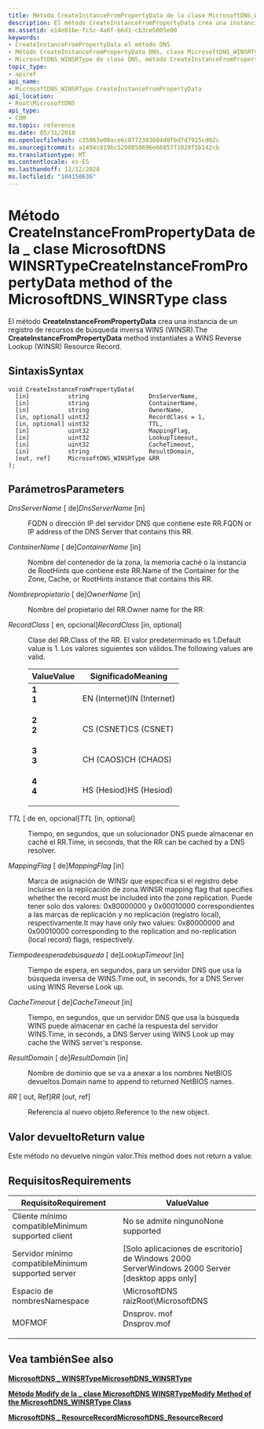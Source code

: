 ```yaml
---
title: Método CreateInstanceFromPropertyData de la clase MicrosoftDNS_WINSRType
description: El método CreateInstanceFromPropertyData crea una instancia de un registro de recursos de búsqueda inversa WINS (WINSr).
ms.assetid: e14e81be-fc5c-4a6f-b6d1-cb3ce5005e00
keywords:
- CreateInstanceFromPropertyData el método DNS
- Método CreateInstanceFromPropertyData DNS, clase MicrosoftDNS_WINSRType
- MicrosoftDNS_WINSRType de clase DNS, método CreateInstanceFromPropertyData
topic_type:
- apiref
api_name:
- MicrosoftDNS_WINSRType.CreateInstanceFromPropertyData
api_location:
- Root\MicrosoftDNS
api_type:
- COM
ms.topic: reference
ms.date: 05/31/2018
ms.openlocfilehash: c35863e00ace6c0772383604d0fbdfd7915cd02c
ms.sourcegitcommit: a1494c819bc5200050696e66057f1020f5b142cb
ms.translationtype: MT
ms.contentlocale: es-ES
ms.lasthandoff: 12/12/2020
ms.locfileid: "104150636"
---
```

# <a name="createinstancefrompropertydata-method-of-the-microsoftdns_winsrtype-class"></a><span data-ttu-id="b4f67-106">Método CreateInstanceFromPropertyData de la \_ clase MicrosoftDNS WINSRType</span><span class="sxs-lookup"><span data-stu-id="b4f67-106">CreateInstanceFromPropertyData method of the MicrosoftDNS\_WINSRType class</span></span>

<span data-ttu-id="b4f67-107">El método **CreateInstanceFromPropertyData** crea una instancia de un registro de recursos de búsqueda inversa WINS (WINSR).</span><span class="sxs-lookup"><span data-stu-id="b4f67-107">The **CreateInstanceFromPropertyData** method instantiates a WINS Reverse Lookup (WINSR) Resource Record.</span></span>

## <a name="syntax"></a><span data-ttu-id="b4f67-108">Sintaxis</span><span class="sxs-lookup"><span data-stu-id="b4f67-108">Syntax</span></span>


```mof
void CreateInstanceFromPropertyData(
  [in]           string                 DnsServerName,
  [in]           string                 ContainerName,
  [in]           string                 OwnerName,
  [in, optional] uint32                 RecordClass = 1,
  [in, optional] uint32                 TTL,
  [in]           uint32                 MappingFlag,
  [in]           uint32                 LookupTimeout,
  [in]           uint32                 CacheTimeout,
  [in]           string                 ResultDomain,
  [out, ref]     MicrosoftDNS_WINSRType &RR
);
```



## <a name="parameters"></a><span data-ttu-id="b4f67-109">Parámetros</span><span class="sxs-lookup"><span data-stu-id="b4f67-109">Parameters</span></span>

<dl> <dt>

<span data-ttu-id="b4f67-110">*DnsServerName* \[ de\]</span><span class="sxs-lookup"><span data-stu-id="b4f67-110">*DnsServerName* \[in\]</span></span>
</dt> <dd>

<span data-ttu-id="b4f67-111">FQDN o dirección IP del servidor DNS que contiene este RR.</span><span class="sxs-lookup"><span data-stu-id="b4f67-111">FQDN or IP address of the DNS Server that contains this RR.</span></span>

</dd> <dt>

<span data-ttu-id="b4f67-112">*ContainerName* \[ de\]</span><span class="sxs-lookup"><span data-stu-id="b4f67-112">*ContainerName* \[in\]</span></span>
</dt> <dd>

<span data-ttu-id="b4f67-113">Nombre del contenedor de la zona, la memoria caché o la instancia de RootHints que contiene este RR.</span><span class="sxs-lookup"><span data-stu-id="b4f67-113">Name of the Container for the Zone, Cache, or RootHints instance that contains this RR.</span></span>

</dd> <dt>

<span data-ttu-id="b4f67-114">*Nombrepropietario* \[ de\]</span><span class="sxs-lookup"><span data-stu-id="b4f67-114">*OwnerName* \[in\]</span></span>
</dt> <dd>

<span data-ttu-id="b4f67-115">Nombre del propietario del RR.</span><span class="sxs-lookup"><span data-stu-id="b4f67-115">Owner name for the RR.</span></span>

</dd> <dt>

<span data-ttu-id="b4f67-116">*RecordClass* \[ en, opcional\]</span><span class="sxs-lookup"><span data-stu-id="b4f67-116">*RecordClass* \[in, optional\]</span></span>
</dt> <dd>

<span data-ttu-id="b4f67-117">Clase del RR.</span><span class="sxs-lookup"><span data-stu-id="b4f67-117">Class of the RR.</span></span> <span data-ttu-id="b4f67-118">El valor predeterminado es 1.</span><span class="sxs-lookup"><span data-stu-id="b4f67-118">Default value is 1.</span></span> <span data-ttu-id="b4f67-119">Los valores siguientes son válidos.</span><span class="sxs-lookup"><span data-stu-id="b4f67-119">The following values are valid.</span></span>



| <span data-ttu-id="b4f67-120">Value</span><span class="sxs-lookup"><span data-stu-id="b4f67-120">Value</span></span>                                                                                                | <span data-ttu-id="b4f67-121">Significado</span><span class="sxs-lookup"><span data-stu-id="b4f67-121">Meaning</span></span>                  |
|------------------------------------------------------------------------------------------------------|--------------------------|
| <span id="1"></span><dl> <span data-ttu-id="b4f67-122"><dt>**1**</dt></span><span class="sxs-lookup"><span data-stu-id="b4f67-122"><dt>**1**</dt></span></span> </dl> | <span data-ttu-id="b4f67-123">EN (Internet)</span><span class="sxs-lookup"><span data-stu-id="b4f67-123">IN (Internet)</span></span><br/> |
| <span id="2"></span><dl> <span data-ttu-id="b4f67-124"><dt>**2**</dt></span><span class="sxs-lookup"><span data-stu-id="b4f67-124"><dt>**2**</dt></span></span> </dl> | <span data-ttu-id="b4f67-125">CS (CSNET)</span><span class="sxs-lookup"><span data-stu-id="b4f67-125">CS (CSNET)</span></span><br/>    |
| <span id="3"></span><dl> <span data-ttu-id="b4f67-126"><dt>**3**</dt></span><span class="sxs-lookup"><span data-stu-id="b4f67-126"><dt>**3**</dt></span></span> </dl> | <span data-ttu-id="b4f67-127">CH (CAOS)</span><span class="sxs-lookup"><span data-stu-id="b4f67-127">CH (CHAOS)</span></span><br/>    |
| <span id="4"></span><dl> <span data-ttu-id="b4f67-128"><dt>**4**</dt></span><span class="sxs-lookup"><span data-stu-id="b4f67-128"><dt>**4**</dt></span></span> </dl> | <span data-ttu-id="b4f67-129">HS (Hesiod)</span><span class="sxs-lookup"><span data-stu-id="b4f67-129">HS (Hesiod)</span></span><br/>   |



 

</dd> <dt>

<span data-ttu-id="b4f67-130">*TTL* \[ de en, opcional\]</span><span class="sxs-lookup"><span data-stu-id="b4f67-130">*TTL* \[in, optional\]</span></span>
</dt> <dd>

<span data-ttu-id="b4f67-131">Tiempo, en segundos, que un solucionador DNS puede almacenar en caché el RR.</span><span class="sxs-lookup"><span data-stu-id="b4f67-131">Time, in seconds, that the RR can be cached by a DNS resolver.</span></span>

</dd> <dt>

<span data-ttu-id="b4f67-132">*MappingFlag* \[ de\]</span><span class="sxs-lookup"><span data-stu-id="b4f67-132">*MappingFlag* \[in\]</span></span>
</dt> <dd>

<span data-ttu-id="b4f67-133">Marca de asignación de WINSr que especifica si el registro debe incluirse en la replicación de zona.</span><span class="sxs-lookup"><span data-stu-id="b4f67-133">WINSR mapping flag that specifies whether the record must be included into the zone replication.</span></span> <span data-ttu-id="b4f67-134">Puede tener solo dos valores: 0x80000000 y 0x00010000 correspondientes a las marcas de replicación y no replicación (registro local), respectivamente.</span><span class="sxs-lookup"><span data-stu-id="b4f67-134">It may have only two values: 0x80000000 and 0x00010000 corresponding to the replication and no-replication (local record) flags, respectively.</span></span>

</dd> <dt>

<span data-ttu-id="b4f67-135">*Tiempodeesperadebúsqueda* \[ de\]</span><span class="sxs-lookup"><span data-stu-id="b4f67-135">*LookupTimeout* \[in\]</span></span>
</dt> <dd>

<span data-ttu-id="b4f67-136">Tiempo de espera, en segundos, para un servidor DNS que usa la búsqueda inversa de WINS.</span><span class="sxs-lookup"><span data-stu-id="b4f67-136">Time out, in seconds, for a DNS Server using WINS Reverse Look up.</span></span>

</dd> <dt>

<span data-ttu-id="b4f67-137">*CacheTimeout* \[ de\]</span><span class="sxs-lookup"><span data-stu-id="b4f67-137">*CacheTimeout* \[in\]</span></span>
</dt> <dd>

<span data-ttu-id="b4f67-138">Tiempo, en segundos, que un servidor DNS que usa la búsqueda WINS puede almacenar en caché la respuesta del servidor WINS.</span><span class="sxs-lookup"><span data-stu-id="b4f67-138">Time, in seconds, a DNS Server using WINS Look up may cache the WINS server's response.</span></span>

</dd> <dt>

<span data-ttu-id="b4f67-139">*ResultDomain* \[ de\]</span><span class="sxs-lookup"><span data-stu-id="b4f67-139">*ResultDomain* \[in\]</span></span>
</dt> <dd>

<span data-ttu-id="b4f67-140">Nombre de dominio que se va a anexar a los nombres NetBIOS devueltos.</span><span class="sxs-lookup"><span data-stu-id="b4f67-140">Domain name to append to returned NetBIOS names.</span></span>

</dd> <dt>

<span data-ttu-id="b4f67-141">*RR* \[ out, Ref\]</span><span class="sxs-lookup"><span data-stu-id="b4f67-141">*RR* \[out, ref\]</span></span>
</dt> <dd>

<span data-ttu-id="b4f67-142">Referencia al nuevo objeto.</span><span class="sxs-lookup"><span data-stu-id="b4f67-142">Reference to the new object.</span></span>

</dd> </dl>

## <a name="return-value"></a><span data-ttu-id="b4f67-143">Valor devuelto</span><span class="sxs-lookup"><span data-stu-id="b4f67-143">Return value</span></span>

<span data-ttu-id="b4f67-144">Este método no devuelve ningún valor.</span><span class="sxs-lookup"><span data-stu-id="b4f67-144">This method does not return a value.</span></span>

## <a name="requirements"></a><span data-ttu-id="b4f67-145">Requisitos</span><span class="sxs-lookup"><span data-stu-id="b4f67-145">Requirements</span></span>



| <span data-ttu-id="b4f67-146">Requisito</span><span class="sxs-lookup"><span data-stu-id="b4f67-146">Requirement</span></span> | <span data-ttu-id="b4f67-147">Value</span><span class="sxs-lookup"><span data-stu-id="b4f67-147">Value</span></span> |
|-------------------------------------|----------------------------------------------------------------------------------------|
| <span data-ttu-id="b4f67-148">Cliente mínimo compatible</span><span class="sxs-lookup"><span data-stu-id="b4f67-148">Minimum supported client</span></span><br/> | <span data-ttu-id="b4f67-149">No se admite ninguno</span><span class="sxs-lookup"><span data-stu-id="b4f67-149">None supported</span></span><br/>                                                              |
| <span data-ttu-id="b4f67-150">Servidor mínimo compatible</span><span class="sxs-lookup"><span data-stu-id="b4f67-150">Minimum supported server</span></span><br/> | <span data-ttu-id="b4f67-151">\[Solo aplicaciones de escritorio\] de Windows 2000 Server</span><span class="sxs-lookup"><span data-stu-id="b4f67-151">Windows 2000 Server \[desktop apps only\]</span></span><br/>                                   |
| <span data-ttu-id="b4f67-152">Espacio de nombres</span><span class="sxs-lookup"><span data-stu-id="b4f67-152">Namespace</span></span><br/>                | <span data-ttu-id="b4f67-153">\\MicrosoftDNS raíz</span><span class="sxs-lookup"><span data-stu-id="b4f67-153">Root\\MicrosoftDNS</span></span><br/>                                                          |
| <span data-ttu-id="b4f67-154">MOF</span><span class="sxs-lookup"><span data-stu-id="b4f67-154">MOF</span></span><br/>                      | <dl> <span data-ttu-id="b4f67-155"><dt>Dnsprov. mof</dt></span><span class="sxs-lookup"><span data-stu-id="b4f67-155"><dt>Dnsprov.mof</dt></span></span> </dl> |



## <a name="see-also"></a><span data-ttu-id="b4f67-156">Vea también</span><span class="sxs-lookup"><span data-stu-id="b4f67-156">See also</span></span>

<dl> <dt>

[<span data-ttu-id="b4f67-157">**MicrosoftDNS \_ WINSRType**</span><span class="sxs-lookup"><span data-stu-id="b4f67-157">**MicrosoftDNS\_WINSRType**</span></span>](microsoftdns-winsrtype.md)
</dt> <dt>

[<span data-ttu-id="b4f67-158">**Método Modify de la \_ clase MicrosoftDNS WINSRType**</span><span class="sxs-lookup"><span data-stu-id="b4f67-158">**Modify Method of the MicrosoftDNS\_WINSRType Class**</span></span>](microsoftdns-winsrtype-modify.md)
</dt> <dt>

[<span data-ttu-id="b4f67-159">**MicrosoftDNS \_ ResourceRecord**</span><span class="sxs-lookup"><span data-stu-id="b4f67-159">**MicrosoftDNS\_ResourceRecord**</span></span>](microsoftdns-resourcerecord.md)
</dt> </dl>

 

 





